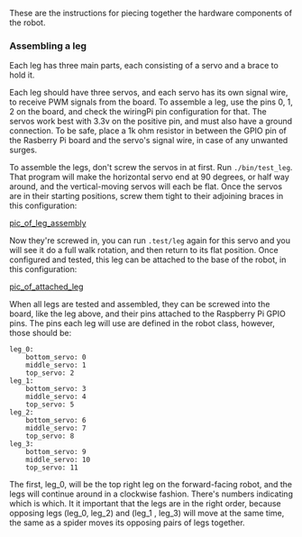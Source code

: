 These are the instructions for piecing together the hardware components of the robot.

### Assembling a leg

Each leg has three main parts, each consisting of a servo and a brace to hold it. 

Each leg should have three servos, and each servo has its own signal wire, to receive PWM signals
from the board. To assemble a leg, use the pins 0, 1, 2 on the board, and check the wiringPi pin
configuration for that. The servos work best with 3.3v on the positive pin, and must also have a
ground connection. To be safe, place a 1k ohm resistor in between the GPIO pin of the Rasberry Pi
board and the servo's signal wire, in case of any unwanted surges.

To assemble the legs, don't screw the servos in at first. Run `./bin/test_leg`. That program will make the horizontal servo end at 90 degrees, or half way around, and the vertical-moving servos will each be flat. Once the servos are in their starting positions, screw them tight to their adjoining braces in this configuration:

[pic_of_leg_assembly](pics/pic_of_leg_assembly.jpg)

Now they're screwed in, you can run `.test/leg` again for this servo and you will see it do a full
walk rotation, and then return to its flat position. Once configured and tested, this leg can be
attached to the base of the robot, in this configuration:

[pic_of_attached_leg](pics/pic_of_attached_leg.jpg)

When all legs are tested and assembled, they can be screwed into the board, like the leg above, and their pins attached to the Raspberry Pi GPIO pins. The pins each leg will use are defined in the robot class, however, those should be:

    leg_0:
        bottom_servo: 0
        middle_servo: 1
        top_servo: 2
    leg_1:
        bottom_servo: 3
        middle_servo: 4
        top_servo: 5
    leg_2:
        bottom_servo: 6
        middle_servo: 7
        top_servo: 8
    leg_3:
        bottom_servo: 9
        middle_servo: 10
        top_servo: 11

The first, leg_0, will be the top right leg on the forward-facing robot, and the legs will continue around in a clockwise fashion. There's numbers indicating which is which. It it important that the legs are in the right order, because opposing legs (leg_0, leg_2) and (leg_1 , leg_3) will move at the same time, the same as a spider moves its opposing pairs of legs together.
